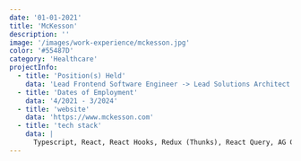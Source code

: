 ```yaml
---
date: '01-01-2021'
title: 'McKesson'
description: ''
image: '/images/work-experience/mckesson.jpg'
color: '#55487D'
category: 'Healthcare'
projectInfo:
  - title: 'Position(s) Held'
    data: 'Lead Frontend Software Engineer -> Lead Solutions Architect'
  - title: 'Dates of Employment'
    data: '4/2021 - 3/2024'
  - title: 'website'
    data: 'https://www.mckesson.com'
  - title: 'tech stack'
    data: |
      Typescript, React, React Hooks, Redux (Thunks), React Query, AG Grid, Chakra UI, Material UI, Lerna, Nx, Node, Express, GraphQL, Mongoose, Prisma, Azure, AWS, Jest, React Testing Library, Mocha, Chai, Supertest, Sinon, Microfrontends, Microservices
---
```

